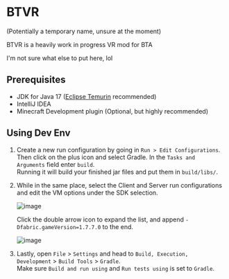 # BTVR

(Potentially a temporary name, unsure at the moment)

BTVR is a heavily work in progress VR mod for BTA

I'm not sure what else to put here, lol

## Prerequisites
- JDK for Java 17 ([Eclipse Temurin](https://adoptium.net/temurin/releases/) recommended)
- IntelliJ IDEA
- Minecraft Development plugin (Optional, but highly recommended)

## Using Dev Env
   
1. Create a new run configuration by going in `Run > Edit Configurations`.  
   Then click on the plus icon and select Gradle. In the `Tasks and Arguments` field enter `build`.  
   Running it will build your finished jar files and put them in `build/libs/`.

2. While in the same place, select the Client and Server run configurations and edit the VM options under the SDK selection.

   ![image](https://github.com/Turnip-Labs/bta-example-mod/assets/58854399/2d45551d-83e3-4a75-b0e6-acdbb95b8114)  

   Click the double arrow icon to expand the list, and append `-Dfabric.gameVersion=1.7.7.0` to the end.  

   ![image](https://github.com/Turnip-Labs/bta-example-mod/assets/58854399/e4eb8a22-d88a-41ef-8fb2-e37c66e18585)

3. Lastly, open `File` > `Settings` and head to `Build, Execution, Development` > `Build Tools` > `Gradle`.  
   Make sure `Build and run using` and `Run tests using` is set to `Gradle`.
